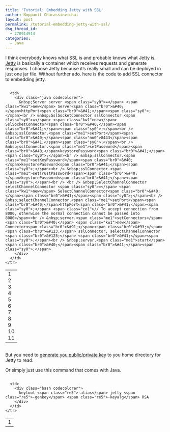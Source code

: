 ```yaml
---
title: 'Tutorial: Embedding Jetty with SSL'
author: Noppanit Charassinvichai
layout: post
permalink: /tutorial-embedding-jetty-with-ssl/
dsq_thread_id:
  - 270914914
categories:
  - Java
---
```

I think everybody knows what SSL is and probable knows what Jetty is. [Jetty][1] is basically a container which receives requests and generate responses. I choose Jetty because it&#8217;s really small and can be deployed in just one jar file. Without further ado. here is the code to add SSL connector to embedding jetty.

<div class="codecolorer-container java blackboard" style="overflow:auto;white-space:nowrap;width:100%;">
  <table cellspacing="0" cellpadding="0">
    <tr>
      <td class="line-numbers">
        <div>
          1<br />2<br />3<br />4<br />5<br />6<br />7<br />8<br />9<br />10<br />11<br />
        </div>
      </td>
      
      <td>
        <div class="java codecolorer">
          &nbsp;Server server <span class="sy0">=</span> <span class="kw1">new</span> Server<span class="br0">&#40;</span>httpPort<span class="br0">&#41;</span><span class="sy0">;</span><br /> &nbsp;SslSocketConnector sslConnector <span class="sy0">=</span> <span class="kw1">new</span> SslSocketConnector<span class="br0">&#40;</span><span class="br0">&#41;</span><span class="sy0">;</span><br /> &nbsp;sslConnector.<span class="me1">setPort</span><span class="br0">&#40;</span><span class="nu0">8443</span><span class="br0">&#41;</span><span class="sy0">;</span><br /> &nbsp;sslConnector.<span class="me1">setPassword</span><span class="br0">&#40;</span>keystorePassword<span class="br0">&#41;</span><span class="sy0">;</span><br /> &nbsp;sslConnector.<span class="me1">setKeyPassword</span><span class="br0">&#40;</span>keystorePassword<span class="br0">&#41;</span><span class="sy0">;</span><br /> &nbsp;sslConnector.<span class="me1">setTrustPassword</span><span class="br0">&#40;</span>keystorePassword<span class="br0">&#41;</span><span class="sy0">;</span><br /> <br /> &nbsp;SelectChannelConnector selectChannelConnector <span class="sy0">=</span> <span class="kw1">new</span> SelectChannelConnector<span class="br0">&#40;</span><span class="br0">&#41;</span><span class="sy0">;</span><br /> &nbsp;selectChannelConnector.<span class="me1">setPort</span><span class="br0">&#40;</span>httpPort<span class="br0">&#41;</span><span class="sy0">;</span> <span class="co1">// To accept connection from 8080, otherwise the normal connection cannot be passed into 8080</span><br /> &nbsp;server.<span class="me1">setConnectors</span><span class="br0">&#40;</span> <span class="kw1">new</span> Connector<span class="br0">&#91;</span><span class="br0">&#93;</span><span class="br0">&#123;</span> sslConnector, selectChannelConnector <span class="br0">&#125;</span> <span class="br0">&#41;</span><span class="sy0">;</span><br /> &nbsp;server.<span class="me1">start</span><span class="br0">&#40;</span><span class="br0">&#41;</span><span class="sy0">;</span>
        </div>
      </td>
    </tr>
  </table>
</div>

But you need to [generate you public/private key][2] to you home directory for Jetty to read.

Or simply just use this command that comes with Java.

<div class="codecolorer-container bash blackboard" style="overflow:auto;white-space:nowrap;width:100%;">
  <table cellspacing="0" cellpadding="0">
    <tr>
      <td class="line-numbers">
        <div>
          1<br />
        </div>
      </td>
      
      <td>
        <div class="bash codecolorer">
          keytool <span class="re5">-alias</span> jetty <span class="re5">-genkey</span> <span class="re5">-keyalg</span> RSA
        </div>
      </td>
    </tr>
  </table>
</div>

 [1]: http://wiki.eclipse.org/Jetty
 [2]: http://docs.codehaus.org/display/JETTY/How+to+configure+SSL